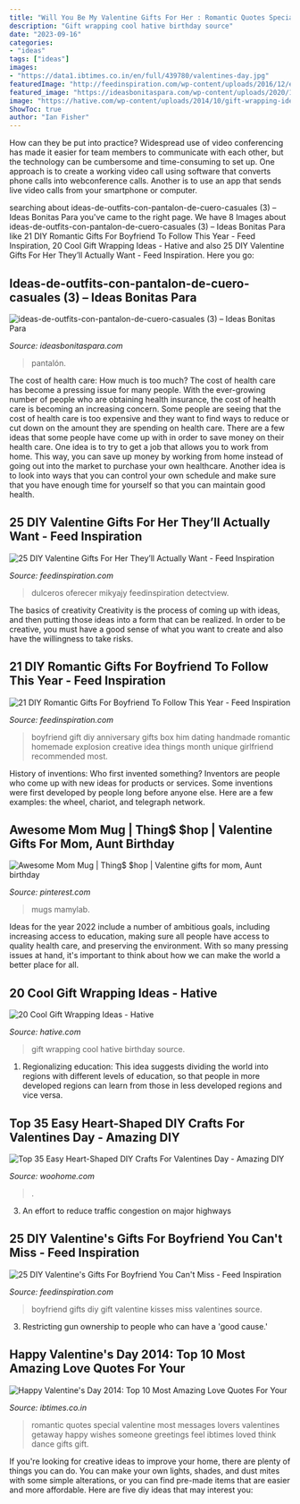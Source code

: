 ```yaml
---
title: "Will You Be My Valentine Gifts For Her : Romantic Quotes Special Valentine Most Messages Lovers Valentines Getaway Happy Wishes Someone Greetings Feel Ibtimes Loved Think Dance Gifts Gift"
description: "Gift wrapping cool hative birthday source"
date: "2023-09-16"
categories:
- "ideas"
tags: ["ideas"]
images:
- "https://data1.ibtimes.co.in/en/full/439780/valentines-day.jpg"
featuredImage: "http://feedinspiration.com/wp-content/uploads/2016/12/explosion-box.jpg"
featured_image: "https://ideasbonitaspara.com/wp-content/uploads/2020/12/ideas-de-outfits-con-pantalon-de-cuero-casuales-3-768x1109.jpg"
image: "https://hative.com/wp-content/uploads/2014/10/gift-wrapping-ideas/2-cool-gift-wrapping-ideas.jpg"
ShowToc: true
author: "Ian Fisher"
---
```



How can they be put into practice?
Widespread use of video conferencing has made it easier for team members to communicate with each other, but the technology can be cumbersome and time-consuming to set up. One approach is to create a working video call using software that converts phone calls into webconference calls. Another is to use an app that sends live video calls from your smartphone or computer.

	

		
searching about ideas-de-outfits-con-pantalon-de-cuero-casuales (3) – Ideas Bonitas Para you've came to the right page. We have 8 Images about ideas-de-outfits-con-pantalon-de-cuero-casuales (3) – Ideas Bonitas Para like 21 DIY Romantic Gifts For Boyfriend To Follow This Year - Feed Inspiration, 20 Cool Gift Wrapping Ideas - Hative and also 25 DIY Valentine Gifts For Her They’ll Actually Want - Feed Inspiration. Here you go:
		
    
## Ideas-de-outfits-con-pantalon-de-cuero-casuales (3) – Ideas Bonitas Para

<img loading=lazy src="https://ideasbonitaspara.com/wp-content/uploads/2020/12/ideas-de-outfits-con-pantalon-de-cuero-casuales-3-768x1109.jpg" onerror="this.onerror=null;this.src='https://tse3.mm.bing.net/th?id=OIP.YzyUYTAadFKWpdl9OD-GtAHaKs&amp;pid=15.1';" alt="ideas-de-outfits-con-pantalon-de-cuero-casuales (3) – Ideas Bonitas Para">

_Source: ideasbonitaspara.com_

>pantalón. 

	

The cost of health care: How much is too much?
The cost of health care has become a pressing issue for many people. With the ever-growing number of people who are obtaining health insurance, the cost of health care is becoming an increasing concern. Some people are seeing that the cost of health care is too expensive and they want to find ways to reduce or cut down on the amount they are spending on health care. There are a few ideas that some people have come up with in order to save money on their health care. One idea is to try to get a job that allows you to work from home. This way, you can save up money by working from home instead of going out into the market to purchase your own healthcare. Another idea is to look into ways that you can control your own schedule and make sure that you have enough time for yourself so that you can maintain good health.

    
## 25 DIY Valentine Gifts For Her They’ll Actually Want - Feed Inspiration

<img loading=lazy src="https://www.feedinspiration.com/wp-content/uploads/2016/12/DIY-Valentine-Day-Gift-For-Her.jpg" onerror="this.onerror=null;this.src='https://tse1.mm.bing.net/th?id=OIP.rr4B09CrsZU28mAC1q2g0AHaLH&amp;pid=15.1';" alt="25 DIY Valentine Gifts For Her They’ll Actually Want - Feed Inspiration">

_Source: feedinspiration.com_

>dulceros oferecer mikyajy feedinspiration detectview. 

	

The basics of creativity
Creativity is the process of coming up with ideas, and then putting those ideas into a form that can be realized. In order to be creative, you must have a good sense of what you want to create and also have the willingness to take risks.

    
## 21 DIY Romantic Gifts For Boyfriend To Follow This Year - Feed Inspiration

<img loading=lazy src="http://feedinspiration.com/wp-content/uploads/2016/12/explosion-box.jpg" onerror="this.onerror=null;this.src='https://tse2.mm.bing.net/th?id=OIP.QC5wE7YIiqPdfEjSU5uX_wHaLH&amp;pid=15.1';" alt="21 DIY Romantic Gifts For Boyfriend To Follow This Year - Feed Inspiration">

_Source: feedinspiration.com_

>boyfriend gift diy anniversary gifts box him dating handmade romantic homemade explosion creative idea things month unique girlfriend recommended most. 

	

History of inventions: Who first invented something?
Inventors are people who come up with new ideas for products or services. Some inventions were first developed by people long before anyone else. Here are a few examples: the wheel, chariot, and telegraph network.

    
## Awesome Mom Mug | Thing$ $hop | Valentine Gifts For Mom, Aunt Birthday

<img loading=lazy src="https://i.pinimg.com/736x/6c/24/6c/6c246ca53a23c0ee8017404e613c0b7d.jpg" onerror="this.onerror=null;this.src='https://tse2.mm.bing.net/th?id=OIP.BysRU4l1cJQBvZuCFq9L9QHaHa&amp;pid=15.1';" alt="Awesome Mom Mug | Thing$ $hop | Valentine gifts for mom, Aunt birthday">

_Source: pinterest.com_

>mugs mamylab. 

	

Ideas for the year 2022 include a number of ambitious goals, including increasing access to education, making sure all people have access to quality health care, and preserving the environment. With so many pressing issues at hand, it's important to think about how we can make the world a better place for all.

    
## 20 Cool Gift Wrapping Ideas - Hative

<img loading=lazy src="https://hative.com/wp-content/uploads/2014/10/gift-wrapping-ideas/2-cool-gift-wrapping-ideas.jpg" onerror="this.onerror=null;this.src='https://tse4.mm.bing.net/th?id=OIP.iX8UAdzo3q4mvijwzBCFEwHaKX&amp;pid=15.1';" alt="20 Cool Gift Wrapping Ideas - Hative">

_Source: hative.com_

>gift wrapping cool hative birthday source. 

	

1. Regionalizing education: This idea suggests dividing the world into regions with different levels of education, so that people in more developed regions can learn from those in less developed regions and vice versa.

    
## Top 35 Easy Heart-Shaped DIY Crafts For Valentines Day - Amazing DIY

<img loading=lazy src="https://www.woohome.com/wp-content/uploads/2014/01/valentines-day-crafts-32.jpg" onerror="this.onerror=null;this.src='https://tse2.mm.bing.net/th?id=OIP.RNZU6USbHDmGpLKkuUof3QHaK8&amp;pid=15.1';" alt="Top 35 Easy Heart-Shaped DIY Crafts For Valentines Day - Amazing DIY">

_Source: woohome.com_

>. 

	

3. An effort to reduce traffic congestion on major highways 

    
## 25 DIY Valentine&#039;s Gifts For Boyfriend You Can&#039;t Miss - Feed Inspiration

<img loading=lazy src="http://feedinspiration.com/wp-content/uploads/2016/12/Kisses-in-a-jar-gift-for-boyfriend.jpg" onerror="this.onerror=null;this.src='https://tse1.mm.bing.net/th?id=OIP.xEQFmXD0IQfk7f3ieq-bqgHaJ4&amp;pid=15.1';" alt="25 DIY Valentine&#039;s Gifts For Boyfriend You Can&#039;t Miss - Feed Inspiration">

_Source: feedinspiration.com_

>boyfriend gifts diy gift valentine kisses miss valentines source. 

	

3. Restricting gun ownership to people who can have a 'good cause.'

    
## Happy Valentine&#039;s Day 2014: Top 10 Most Amazing Love Quotes For Your

<img loading=lazy src="https://data1.ibtimes.co.in/en/full/439780/valentines-day.jpg" onerror="this.onerror=null;this.src='https://tse3.mm.bing.net/th?id=OIP.OHwmeE5fS_RZt7g1RD6C_QHaLr&amp;pid=15.1';" alt="Happy Valentine&#039;s Day 2014: Top 10 Most Amazing Love Quotes For Your">

_Source: ibtimes.co.in_

>romantic quotes special valentine most messages lovers valentines getaway happy wishes someone greetings feel ibtimes loved think dance gifts gift. 

	

If you're looking for creative ideas to improve your home, there are plenty of things you can do. You can make your own lights, shades, and dust mites with some simple alterations, or you can find pre-made items that are easier and more affordable. Here are five diy ideas that may interest you: 


